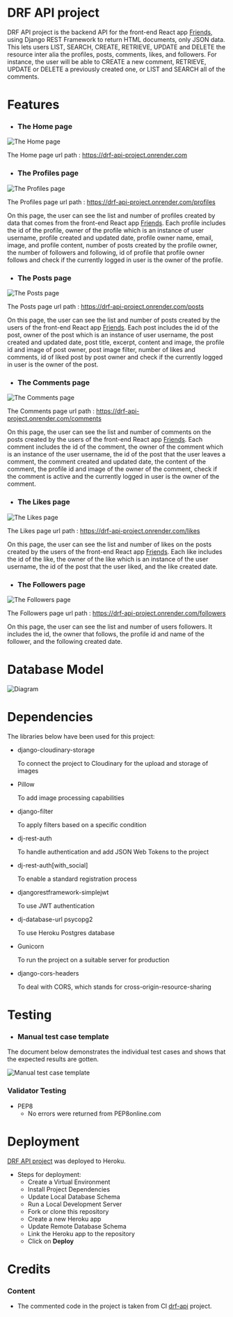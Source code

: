 # DRF API project

DRF API project is the backend API for the front-end React app [Friends](https://friends-4hk0.onrender.com), using Django REST Framework to return HTML documents, only JSON data. This lets users LIST, SEARCH, CREATE, RETRIEVE, UPDATE and DELETE the resource inter alia the profiles, posts, comments, likes, and followers. For instance, the user will be able to CREATE a new comment, RETRIEVE, UPDATE or DELETE a previously created one, or LIST and SEARCH all of the comments.

 # Features
 
- ### The Home page
 ![The Home page](/media/images/readme/home.jpg)
 
 The Home page url path : https://drf-api-project.onrender.com

- ### The Profiles page
 ![The Profiles page](/media/images/readme/profiles.jpg)

 The Profiles page url path : https://drf-api-project.onrender.com/profiles

 On this page, the user can see the list and number of profiles created by data that comes from the front-end React app [Friends](https://friends-4hk0.onrender.com). Each profile includes the id of the profile, owner of the profile which is an instance of user username, profile created and updated date, profile owner name, email, image, and profile content, number of posts created by the profile owner, the number of followers and following, id of profile that profile owner follows and check if the currently logged in user is the owner of the profile.

 - ### The Posts page
 ![The Posts page](/media/images/readme/posts.jpg)

 The Posts page url path : https://drf-api-project.onrender.com/posts

 On this page, the user can see the list and number of posts created by the users of the front-end React app [Friends](https://friends-4hk0.onrender.com). Each post includes the id of the post, owner of the post which is an instance of user username, the post created and updated date, post title, excerpt, content and image, the profile id and image of post owner, post image filter, number of likes and comments, id of liked post by post owner and check if the currently logged in user is the owner of the post.

  - ### The Comments page
 ![The Comments page](/media/images/readme/comments.jpg)

 The Comments page url path : https://drf-api-project.onrender.com/comments

 On this page, the user can see the list and number of comments on the posts created by the users of the front-end React app [Friends](https://friends-4hk0.onrender.com). Each comment includes the id of the comment, the owner of the comment which is an instance of the user username, the id of the post that the user leaves a comment, the comment created and updated date, the content of the comment, the profile id and image of the owner of the comment, check if the comment is active and the currently logged in user is the owner of the comment.

  - ### The Likes page
 ![The Likes page](/media/images/readme/likes.jpg)

  The Likes page url path : https://drf-api-project.onrender.com/likes

  On this page, the user can see the list and number of likes on the posts created by the users of the front-end React app [Friends](https://friends-4hk0.onrender.com). Each like includes the id of the like, the owner of the like which is an instance of the user username, the id of the post that the user liked, and the like created date.

  - ### The Followers page
 ![The Followers page](/media/images/readme/followers.jpg)

 The Followers page url path : https://drf-api-project.onrender.com/followers
 
On this page, the user can see the list and number of users followers. It includes the id, the owner that follows, the profile id and name of the follower, and the following created date.

# Database Model

![Diagram](/media/images/readme/database.jpg)

# Dependencies

The libraries below have been used for this project:

- django-cloudinary-storage

   To connect the project to Cloudinary for the upload and storage of images
- Pillow

   To add image processing capabilities
- django-filter

   To apply filters based on a specific condition
- dj-rest-auth

   To handle authentication and add JSON Web Tokens to the project
- dj-rest-auth[with_social]

   To enable a standard registration process
- djangorestframework-simplejwt

   To use JWT authentication
- dj-database-url psycopg2

   To use Heroku Postgres database
- Gunicorn

   To run the project on a suitable server for production
- django-cors-headers

   To deal with CORS, which stands for cross-origin-resource-sharing

# Testing

   - ### Manual test case template
   The document below demonstrates the individual test cases and shows that the expected results are gotten.

  ![Manual test case template](/media/images/readme/Manual-Test-Case-Template.jpg)

### Validator Testing

- PEP8
   - No errors were returned from PEP8online.com

# Deployment
[DRF API project](https://drf-api-project.onrender.com) was deployed to Heroku.
- Steps for deployment:
  - Create a Virtual Environment
  - Install Project Dependencies
  - Update Local Database Schema
  - Run a Local Development Server
  - Fork or clone this repository
  - Create a new Heroku app
  - Update Remote Database Schema
  - Link the Heroku app to the repository
  - Click on **Deploy**

# Credits
### Content
- The commented code in the project is taken from CI [drf-api](https://github.com/Code-Institute-Solutions/drf-api/tree/2c0931a2b569704f96c646555b0bee2a4d883f01) project.